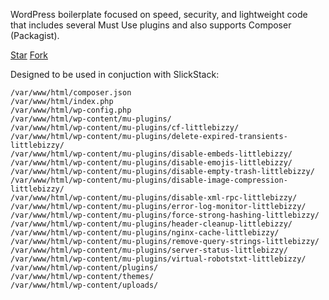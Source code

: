 WordPress boilerplate focused on speed, security, and lightweight code that includes several Must Use plugins and also supports Composer (Packagist).

<a class="github-button" href="https://github.com/littlebizzy/wplite" data-icon="octicon-star" data-size="large" data-show-count="true" aria-label="Star littlebizzy/wplite on GitHub">Star</a> <a class="github-button" href="https://github.com/littlebizzy/wplite/fork" data-icon="octicon-repo-forked" data-size="large" data-show-count="true" aria-label="Fork littlebizzy/wplite on GitHub">Fork</a>

Designed to be used in conjuction with SlickStack:

    /var/www/html/composer.json
    /var/www/html/index.php
    /var/www/html/wp-config.php
    /var/www/html/wp-content/mu-plugins/
    /var/www/html/wp-content/mu-plugins/cf-littlebizzy/
    /var/www/html/wp-content/mu-plugins/delete-expired-transients-littlebizzy/
    /var/www/html/wp-content/mu-plugins/disable-embeds-littlebizzy/
    /var/www/html/wp-content/mu-plugins/disable-emojis-littlebizzy/
    /var/www/html/wp-content/mu-plugins/disable-empty-trash-littlebizzy/
    /var/www/html/wp-content/mu-plugins/disable-image-compression-littlebizzy/
    /var/www/html/wp-content/mu-plugins/disable-xml-rpc-littlebizzy/
    /var/www/html/wp-content/mu-plugins/error-log-monitor-littlebizzy/
    /var/www/html/wp-content/mu-plugins/force-strong-hashing-littlebizzy/
    /var/www/html/wp-content/mu-plugins/header-cleanup-littlebizzy/
    /var/www/html/wp-content/mu-plugins/nginx-cache-littlebizzy/
    /var/www/html/wp-content/mu-plugins/remove-query-strings-littlebizzy/
    /var/www/html/wp-content/mu-plugins/server-status-littlebizzy/
    /var/www/html/wp-content/mu-plugins/virtual-robotstxt-littlebizzy/
    /var/www/html/wp-content/plugins/
    /var/www/html/wp-content/themes/
    /var/www/html/wp-content/uploads/

<script async defer src="https://buttons.github.io/buttons.js"></script>

